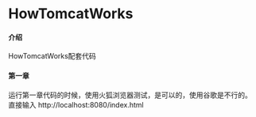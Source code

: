 # HowTomcatWorks

#### 介绍
HowTomcatWorks配套代码
#### 第一章
运行第一章代码的时候，使用火狐浏览器测试，是可以的，使用谷歌是不行的。
直接输入 http://localhost:8080/index.html


